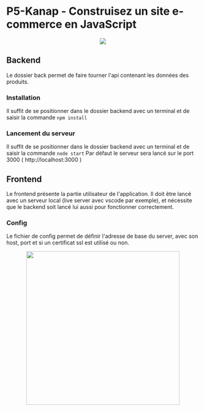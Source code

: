 # P5-Kanap - Construisez un site e-commerce en JavaScript

<p align="center">
  <img src="https://user.oc-static.com/upload/2021/09/29/16329291678171_image2.png">
</p>

## Backend

Le dossier back permet de faire tourner l'api contenant les données des produits.

### Installation

Il suffit de se positionner dans le dossier backend avec un terminal et de saisir la commande `npm install`

### Lancement du serveur

Il suffit de se positionner dans le dossier backend avec un terminal et de saisir la commande `node start`
Par défaut le serveur sera lancé sur le port 3000 ( http://localhost:3000 )

## Frontend

Le frontend présente la partie utilisateur de l'application. Il doit être lancé avec un serveur local (live server avec vscode par exemple), et nécessite que le backend soit lancé lui aussi pour fonctionner correctement.

### Config

Le fichier de config permet de définir l'adresse de base du server, avec son host, port et si un certificat ssl est utilisé ou non.

<p align="center">
  <img width="400" src="https://user-images.githubusercontent.com/75472004/135489506-7739b723-4e48-4439-a4e3-9932ee269aed.png">
</p>
